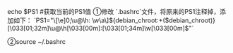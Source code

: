 echo $PS1   #获取当前的PS1值
①修改 `.bashrc`文件，将原来的PS1注释掉，添加如下：
`PS1="\[\e]0;\u@\h: \w\a\]${debian_chroot:+($debian_chroot)}\[\033[01;32m\]\u@\h\[\033[00m\]:\[\033[01;34m\]\w\[\033[00m\]\$"`

②source  ~/.bashrc
